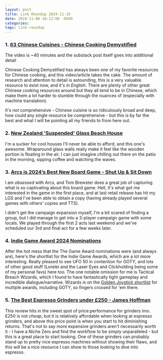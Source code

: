 ```yaml
---
layout: post
title: Link Roundup 2024-11-19
date: 2024-11-06 16:12:00 -0500
categories: 
tags: link-roundup
---
```

### 1. [63 Chinese Cuisines - Chinese Cooking Demystified](https://chinesecookingdemystified.substack.com/p/63-chinese-cuisines-the-complete)

The video is ~40 minutes and the substack post itself goes into additional detail

Chinese Cooking Demystified has always been one of my favorite resources for Chinese cooking, and this video/article takes the cake. The amount of research and attention to detail is astounding, this is a very valuable resource to exist now, and *it's in English*. There are plenty of other great Chinese cooking resources around but they all tend to be in Chinese, which make them a lot harder to stumble through the nuances of (especially with machine translation).

It's not comprehensive - Chinese cuisine is so ridiculously broad and deep, how could any single resource be comprehensive - but this is by far the best and what I will be pointing all my friends to from here out.

### 2. [New Zealand 'Suspended' Glass Beach House](https://www.dwell.com/article/mahwitipana-beach-house-mackay-curtis-indoor-outdoor-living-c2418830)

I'm a sucker for cool houses I'll never be able to afford, and this one's awesome. Wraparound glass walls really make it feel like the wooden portion is floating in the air. I can just imagine chilling out there on the patio in the morning, sipping coffee and watching the waves.

### 3. [Arcs is 2024’s Best New Board Game - Shut Up & Sit Down](https://www.youtube.com/watch?v=iP36OXiPkoo)

I am *obsessed* with Arcs, and Tom Brewster does a great job of capturing what is so captivating about this board game. Hell, it's what got me interested in the game in the first place, and at last retail release has hit my LGS and I've been able to obtain a copy (having already played several games with others' copies and TTS).

I didn't get the campaign expansion myself, I'm a bit scared of finding a group, but I did manage to get into a 3-player campaign game with some locals. We played through the first 2 acts last weekend and we've scheduled our 3rd and final act for a few weeks later.

### 4. [Indie Game Award 2024 Nominations](https://www.polygon.com/news/481133/indie-game-awards-2024-game-year-nominees)

After the hot mess that the The Game Award nominations were (and always are), here's the shortlist for the Indie Game Awards, which are a lot more interesting. Really pleased to see UFO 50 in contention for GOTY, and lots of other good stuff (Lorelei and the Laser Eyes and Clickholding being some of my personal favs) here too. The one notable omission for me is Tactical Breach Wizards, which I found to have fantastically tight gameplay and incredible dialogue/narrative. Wizards *is* on the [Golden Joystick shortlist](https://www.polygon.com/awards/461690/astro-bot-final-fantasy-7-rebirth-top-golden-joystick-awards-nominees-with-key-indies-close-behind) for multiple awards, including GOTY, so fingers crossed for 'em there.

### 5. [The Best Espresso Grinders under £250 - James Hoffman](https://www.youtube.com/watch?v=G7xGhGtvYIs)

This review hits in the sweet spot of price:performance for grinders imo. £250 is not *cheap*, but it is relatively affordable when looking at espresso grinders, and above this price point is when you start to hit diminishing returns. That's not to say more expensive grinders aren't necessarily worth it - I have a Niche Zero and find the workflow to be simply unparalleled - but this is a great place to start looking. One of these grinders can probably stand up to pretty nice espresso machines without showing their flaws, and this will be a nice resource I can show to those looking to dive into espresso.


